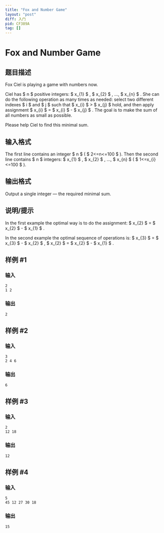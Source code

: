 ```yaml
---
title: "Fox and Number Game"
layout: "post"
diff: 入门
pid: CF389A
tag: []
---
```


# Fox and Number Game

## 题目描述

Fox Ciel is playing a game with numbers now.

Ciel has $ n $ positive integers: $ x_{1} $ , $ x_{2} $ , ..., $ x_{n} $ . She can do the following operation as many times as needed: select two different indexes $ i $ and $ j $ such that $ x_{i} $ > $ x_{j} $ hold, and then apply assignment $ x_{i} $ = $ x_{i} $ - $ x_{j} $ . The goal is to make the sum of all numbers as small as possible.

Please help Ciel to find this minimal sum.

## 输入格式

The first line contains an integer $ n $ ( $ 2<=n<=100 $ ). Then the second line contains $ n $ integers: $ x_{1} $ , $ x_{2} $ , ..., $ x_{n} $ ( $ 1<=x_{i}<=100 $ ).

## 输出格式

Output a single integer — the required minimal sum.

## 说明/提示

In the first example the optimal way is to do the assignment: $ x_{2} $ = $ x_{2} $ - $ x_{1} $ .

In the second example the optimal sequence of operations is: $ x_{3} $ = $ x_{3} $ - $ x_{2} $ , $ x_{2} $ = $ x_{2} $ - $ x_{1} $ .

## 样例 #1

### 输入

```
2
1 2

```

### 输出

```
2

```

## 样例 #2

### 输入

```
3
2 4 6

```

### 输出

```
6

```

## 样例 #3

### 输入

```
2
12 18

```

### 输出

```
12

```

## 样例 #4

### 输入

```
5
45 12 27 30 18

```

### 输出

```
15

```

